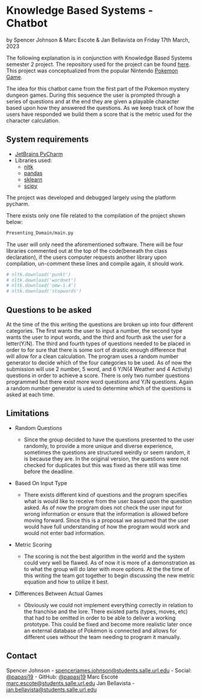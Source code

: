 # Knowledge Based Systems - Chatbot

by Spencer Johnson & Marc Escote & Jan Bellavista
on Friday 17th March, 2023

The following explanation is in conjunction with Knowledge Based Systems semester 2 project. The repository used for the project can be found [here](https://github.com/papasj19/ChatBot). This project was conceptualized from the popular Nintendo [Pokemon Game](https://mysterydungeon.pokemon.com/en-us/).

The idea for this chatbot came from the first part of the Pokemon mystery dungeon games. During this sequence the user is prompted through a series of questions and at the end they are given a playable character based upon how they answered the questions. As we keep track of how the users have responded we build them a score that is the metric used for the character calculation. 

## System requirements

* [JetBrains PyCharm](https://www.jetbrains.com/pycharm/) 
* Libraries used:
    * [nltk](https://www.nltk.org)  
    * [pandas](https://pandas.pydata.org)
    * [sklearn](https://scikit-learn.org/stable/index.html)
    * [scipy](https://scipy.org)
    
The project was developed and debugged largely using the platform pycharm.

There exists only one file related to the compilation of the project shown below:
```bash
Presenting_Domain/main.py
``` 
The user will only need the aforementioned software. There will be four libraries commented out at the top of the code(beneath the class declaration), if the users computer requests another library upon compilation, un-comment these lines and compile again, it should work. 

```python
# nltk.download('punkt')
# nltk.download('wordnet')
# nltk.download('omw-1.4')
# nltk.download('stopwords')
```

## Questions to be asked

At the time of the this writing the questions are broken up into four different categories. The first wants the user to input a number, the second type wants the user to input words, and the third and fourth ask the user for a letter(Y/N). The third and fourth types of questions needed to be placed in order to for sure that there is some sort of drastic enough difference that will allow for a clean calculation. The program uses a random number generator to decide which of the four categories to be used. As of now the submission will use 2 number, 5 word, and 6 Y/N(4 Weather and 4 Activity) questions in order to achieve a score. There is only two number questions programmed but there exist more word questions and Y/N questions. Again a random number generator is used to determine which of the questions is asked at each time.  

## Limitations

* Random Questions 
    * Since the group decided to have the questions presented to the user randomly, to provide a more unique and diverse experience, sometimes the questions are structured weirdly or seem random, it is because they are. In the original version, the questions were not checked for duplicates but this was fixed as there still was time before the deadline. 
     
* Based On Input Type
    * There exists different kind of questions and the program specifies what is would like to receive from the user based upon the question asked. As of now the program does not check the user input for wrong information or ensure that the information is allowed before moving forward. Since this is a proposal we assumed that the user would have full understanding of how the program would work and would not enter bad information. 

* Metric Scoring 
    *  The scoring is not the best algorithm in the world and the system could very well be flawed. As of now it is more of a demonstration as to what the group will do later with more options. At the the time of this writing the team got together to begin discussing the new metric equation and how to utilize it best.  
     
* Differences Between Actual Games
    * Obviously we could not implement everything correctly in relation to the franchise and the lore. There existed parts (types, moves, etc) that had to be omitted in order to be able to deliver a working prototype.  This could be fixed and become more realistic later once an external database of Pokémon is connected and allows for different uses without the team needing to program it manually. 
    

## Contact

Spencer Johnson - spencerjames.johnson@students.salle.url.edu - Social: [@papasj19](https://www.instagram.com/papasj19/) - GitHub:  [@papasj19](https://github.com/papasj19) 
Marc Escoté marc.escote@students.salle.url.edu
Jan Bellavista - jan.bellavista@students.salle.url.edu

